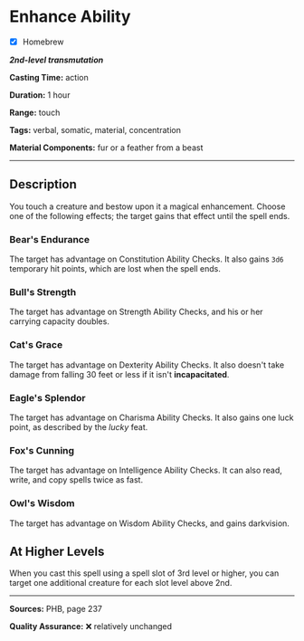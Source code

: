 # Enhance Ability

- [x] Homebrew

***2nd-level transmutation***

**Casting Time:** action

**Duration:** 1 hour

**Range:** touch

**Tags:** verbal, somatic, material, concentration

**Material Components:** fur or a feather from a beast

---

## Description
You touch a creature and bestow upon it a magical enhancement.
Choose one of the following effects; the target gains that effect until the spell ends.

### Bear's Endurance
The target has advantage on Constitution Ability Checks.
It also gains `3d6` temporary hit points, which are lost when the spell ends.

### Bull's Strength
The target has advantage on Strength Ability Checks, and his or her carrying capacity doubles.

### Cat's Grace
The target has advantage on Dexterity Ability Checks.
It also doesn't take damage from falling 30 feet or less if it isn't **incapacitated**.

### Eagle's Splendor
The target has advantage on Charisma Ability Checks.
It also gains one luck point, as described by the *lucky* feat.

### Fox's Cunning
The target has advantage on Intelligence Ability Checks.
It can also read, write, and copy spells twice as fast.

### Owl's Wisdom
The target has advantage on Wisdom Ability Checks, and gains darkvision.

## At Higher Levels
When you cast this spell using a spell slot of 3rd level or higher, you can target one additional creature for each slot level above 2nd.

---

**Sources:** PHB, page 237

**Quality Assurance:** :x: relatively unchanged
